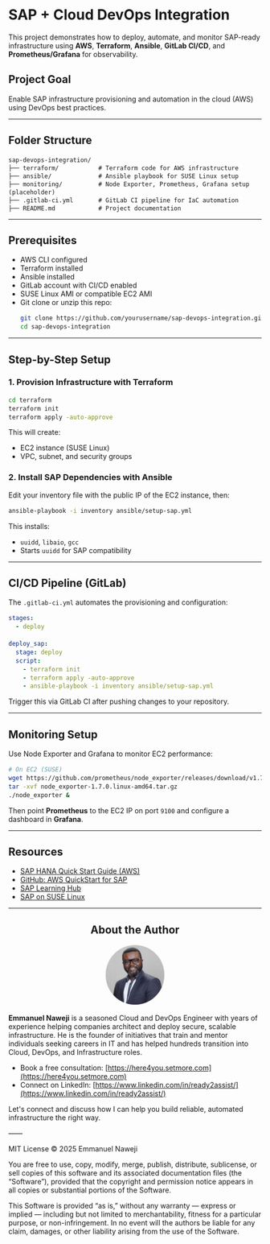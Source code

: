 # SAP + Cloud DevOps Integration

This project demonstrates how to deploy, automate, and monitor SAP-ready infrastructure using **AWS**, **Terraform**, **Ansible**, **GitLab CI/CD**, and **Prometheus/Grafana** for observability.

## Project Goal
Enable SAP infrastructure provisioning and automation in the cloud (AWS) using DevOps best practices.

---

## Folder Structure

```
sap-devops-integration/
├── terraform/           # Terraform code for AWS infrastructure
├── ansible/             # Ansible playbook for SUSE Linux setup
├── monitoring/          # Node Exporter, Prometheus, Grafana setup (placeholder)
├── .gitlab-ci.yml       # GitLab CI pipeline for IaC automation
├── README.md            # Project documentation
```

---

## Prerequisites

- AWS CLI configured
- Terraform installed
- Ansible installed
- GitLab account with CI/CD enabled
- SUSE Linux AMI or compatible EC2 AMI
- Git clone or unzip this repo:
  ```bash
  git clone https://github.com/yourusername/sap-devops-integration.git
  cd sap-devops-integration
  ```

---

## Step-by-Step Setup

### 1. **Provision Infrastructure with Terraform**
```bash
cd terraform
terraform init
terraform apply -auto-approve
```

This will create:
- EC2 instance (SUSE Linux)
- VPC, subnet, and security groups

### 2. **Install SAP Dependencies with Ansible**
Edit your inventory file with the public IP of the EC2 instance, then:
```bash
ansible-playbook -i inventory ansible/setup-sap.yml
```

This installs:
- `uuidd`, `libaio`, `gcc`
- Starts `uuidd` for SAP compatibility

---

## CI/CD Pipeline (GitLab)

The `.gitlab-ci.yml` automates the provisioning and configuration:
```yaml
stages:
  - deploy

deploy_sap:
  stage: deploy
  script:
    - terraform init
    - terraform apply -auto-approve
    - ansible-playbook -i inventory ansible/setup-sap.yml
```

Trigger this via GitLab CI after pushing changes to your repository.

---

## Monitoring Setup

Use Node Exporter and Grafana to monitor EC2 performance:
```bash
# On EC2 (SUSE)
wget https://github.com/prometheus/node_exporter/releases/download/v1.7.0/node_exporter-1.7.0.linux-amd64.tar.gz
tar -xvf node_exporter-1.7.0.linux-amd64.tar.gz
./node_exporter &
```

Then point **Prometheus** to the EC2 IP on port `9100` and configure a dashboard in **Grafana**.

---

## Resources

- [SAP HANA Quick Start Guide (AWS)](https://aws.amazon.com/quickstart/architecture/sap-hana/)
- [GitHub: AWS QuickStart for SAP](https://github.com/aws-quickstart/quickstart-sap-hana)
- [SAP Learning Hub](https://learning.sap.com/)
- [SAP on SUSE Linux](https://www.youtube.com/watch?v=xiPvE3RKU-w)

--- 

## <div align="center">About the Author</div>

<div align="center">
  <img src="assets/emmanuel-naweji.jpg" alt="Emmanuel Naweji" width="120" height="120" style="border-radius: 50%;" />
</div>

**Emmanuel Naweji** is a seasoned Cloud and DevOps Engineer with years of experience helping companies architect and deploy secure, scalable infrastructure. He is the founder of initiatives that train and mentor individuals seeking careers in IT and has helped hundreds transition into Cloud, DevOps, and Infrastructure roles.

- Book a free consultation: [https://here4you.setmore.com](https://here4you.setmore.com)
- Connect on LinkedIn: [https://www.linkedin.com/in/ready2assist/](https://www.linkedin.com/in/ready2assist/)

Let's connect and discuss how I can help you build reliable, automated infrastructure the right way.


——

MIT License © 2025 Emmanuel Naweji

You are free to use, copy, modify, merge, publish, distribute, sublicense, or sell copies of this software and its associated documentation files (the “Software”), provided that the copyright and permission notice appears in all copies or substantial portions of the Software.

This Software is provided “as is,” without any warranty — express or implied — including but not limited to merchantability, fitness for a particular purpose, or non-infringement. In no event will the authors be liable for any claim, damages, or other liability arising from the use of the Software.

